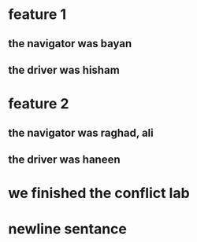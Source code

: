 # feature 1
## the navigator was bayan
## the driver was hisham
# feature 2
## the navigator was raghad, ali
## the driver was haneen
# we finished the conflict lab
# newline sentance
